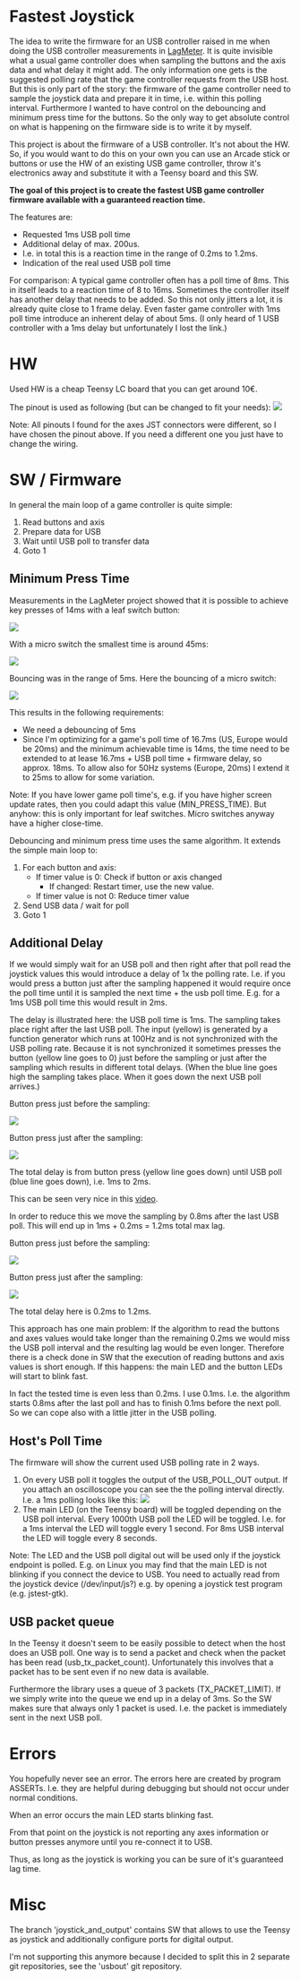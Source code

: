 # Fastest Joystick

The idea to write the firmware for an USB controller raised in me when doing the USB controller measurements in 
[LagMeter](../LagMeter/Readme.md).
It is quite invisible what a usual game controller does when sampling the buttons and the axis data and what delay it might add.
The only information one gets is the suggested polling rate that the game controller requests from the USB host.
But this is only part of the story: the firmware of the game controller need to sample the joystick data and prepare it in time, i.e. within this polling interval.
Furthermore I wanted to have control on the debouncing and minimum press time for the buttons.
So the only way to get absolute control on what is happening on the firmware side is to write it by myself.

This project is about the firmware of a USB controller. It's not about the HW. So, if you would want to do this on your own you can use an Arcade stick or buttons or use the HW of an existing USB game controller, throw it's electronics away and substitute it with a Teensy board and this SW.

**The goal of this project is to create the fastest USB game controller firmware available with a guaranteed reaction time.** 

The features are:
- Requested 1ms USB poll time
- Additional delay of max. 200us.
- I.e. in total this is a reaction time in the range of 0.2ms to 1.2ms.
- Indication of the real used USB poll time

For comparison:
A typical game controller often has a poll time of 8ms. This in itself leads to a reaction time of 8 to 16ms. Sometimes the controller itself has another delay that needs to be added. So this not only jitters a lot, it is already quite close to 1 frame delay.
Even faster game controller with 1ms poll time introduce an inherent delay of about 5ms.
(I only heard of 1 USB controller with a 1ms delay but unfortunately I lost the link.)


# HW

Used HW is a cheap Teensy LC board that you can get around 10€.

The pinout is used as following (but can be changed to fit your needs):
![](Images/TeensyLCSchematics.png)

Note: All pinouts I found for the axes JST connectors were different, so I have chosen the pinout above. If you need a different one you just have to change the wiring.


# SW / Firmware

In general the main loop of a game controller is quite simple:
1. Read buttons and axis
2. Prepare data for USB
3. Wait until USB poll to transfer data
4. Goto 1


## Minimum Press Time

Measurements in the LagMeter project showed that it is possible to achieve key presses of 14ms with a leaf switch button:

![](Images/button_leaf_smallest_14ms.BMP)

With a micro switch  the smallest time is around 45ms:

![](Images/button_micro_smallest_45ms.BMP)

Bouncing was in the range of 5ms.
Here the bouncing of a micro switch:

![](Images/button_micro_bounce.BMP)

This results in the following requirements:
- We need a debouncing of 5ms
- Since I'm optimizing for a game's poll time of 16.7ms (US, Europe would be 20ms) and the minimum achievable time is 14ms, the time need to be extended to at lease 16.7ms + USB poll time + firmware delay, so approx. 18ms.
To allow also for 50Hz systems (Europe, 20ms) I extend it to 25ms to allow for some variation.

Note: If you have lower game poll time's, e.g. if you have higher screen update rates, then you could adapt this value (MIN_PRESS_TIME).
But anyhow: this is only important for leaf switches. Micro switches anyway have a higher close-time.

Debouncing and minimum press time uses the same algorithm. It extends the simple main loop to:
1. For each button and axis:
    - If timer value is 0: Check if button or axis changed
        - If changed: Restart timer, use the new value.
    - If timer value is not 0: Reduce timer value
2. Send USB data / wait for poll
3. Goto 1


## Additional Delay

If we would simply wait for an USB poll and then right after that poll read the joystick values this would introduce a delay of 1x the polling rate. I.e. if you would press a button just after the sampling happened it would require once the poll time until it is sampled the next time + the usb poll time.
E.g. for a 1ms USB poll time this would result in 2ms.

The delay is illustrated here: the USB poll time is 1ms. The sampling takes place right after the last USB poll.
The input (yellow) is generated by a function generator which runs at 100Hz and is not synchronized with the USB polling rate. Because it is not synchronized it sometimes presses the button (yellow line goes to 0) just before the sampling or just after the sampling which results in different total delays.
(When the blue line goes high the sampling takes place. When it goes down the next USB poll arrives.)

Button press just before the sampling:

![](Images/button_press_before_sampling.BMP)

Button press just after the sampling:

![](Images/button_press_after_sampling.BMP)

The total delay is from button press (yellow line goes down) until USB poll (blue line goes down), i.e. 1ms to 2ms.

This can be seen very nice in this [video](Images/button_press_delay.mp4).

In order to reduce this we move the sampling by 0.8ms after the last USB poll.
This will end up in 1ms + 0.2ms = 1.2ms total max lag.

Button press just before the sampling:

![](Images/button_press_before_sampling_reduced.BMP)

Button press just after the sampling:

![](Images/button_press_after_sampling_reduced.BMP)

The total delay here is 0.2ms to 1.2ms.


This approach has one main problem:
If the algorithm to read the buttons and axes values would take longer than the remaining 0.2ms we would miss the USB poll interval and the resulting lag would be even longer. Therefore there is a check done in SW that the execution of reading buttons and axis values is short enough.
If this happens: the main LED and the button LEDs will start to blink fast.

In fact the tested time is even less than 0.2ms. I use 0.1ms. I.e. the algorithm starts 0.8ms after the last poll and has to finish 0.1ms before the next poll.
So we can cope also with a little jitter in the USB polling.



## Host's Poll Time

The firmware will show the current used USB polling rate in 2 ways.
1. On every USB poll it toggles the output of the USB_POLL_OUT output.
If you attach an oscilloscope you can see the the polling interval directly.
I.e. a 1ms polling looks like this:
![](Images/usb_poll_1ms.BMP)
2. The main LED (on the Teensy board) will be toggled depending on the USB poll interval. Every 1000th USB poll the LED will be toggled. I.e. for a 1ms interval the LED will toggle every 1 second. For 8ms USB interval the LED will toggle every 8 seconds.

Note: The LED and the USB poll digital out will be used only if the joystick endpoint is polled.
E.g. on Linux you may find that the main LED is not blinking if you connect the device to USB. You need to actually read from the joystick device (/dev/input/js?) e.g. by opening a joystick test program (e.g. jstest-gtk).


## USB packet queue

In the Teensy it doesn't seem to be easily possible to detect when the host does an USB poll.
One way is to send a packet and check when the packet has been read (usb_tx_packet_count).
Unfortunately this involves that a packet has to be sent even if no new data is available.

Furthermore the library uses a queue of 3 packets (TX_PACKET_LIMIT).
If we simply write into the queue we end up in a delay of 3ms.
So the SW makes sure that always only 1 packet is used. I.e. the packet is immediately sent in the next USB poll.


# Errors

You hopefully never see an error. The errors here are created by program ASSERTs. I.e. they are helpful during debugging but should not occur under normal conditions.

When an error occurs the main LED starts blinking fast. 

From that point on the joystick is not reporting any axes information or button presses anymore until you re-connect it to USB.

Thus, as long as the joystick is working you can be sure of it's guaranteed lag time.



# Misc

The branch 'joystick_and_output' contains SW that allows to use the Teensy as joystick and additionally configure ports for digital output.

I'm not supporting this anymore because I decided to split this in 2 separate git repositories, see the 'usbout' git repository.


